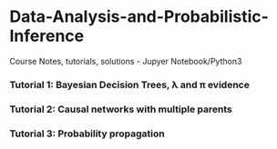 # Data-Analysis-and-Probabilistic-Inference
Course Notes, tutorials, solutions - Jupyer Notebook/Python3

### Tutorial 1: Bayesian Decision Trees, λ and π evidence
### Tutorial 2: Causal networks with multiple parents
### Tutorial 3: Probability propagation
